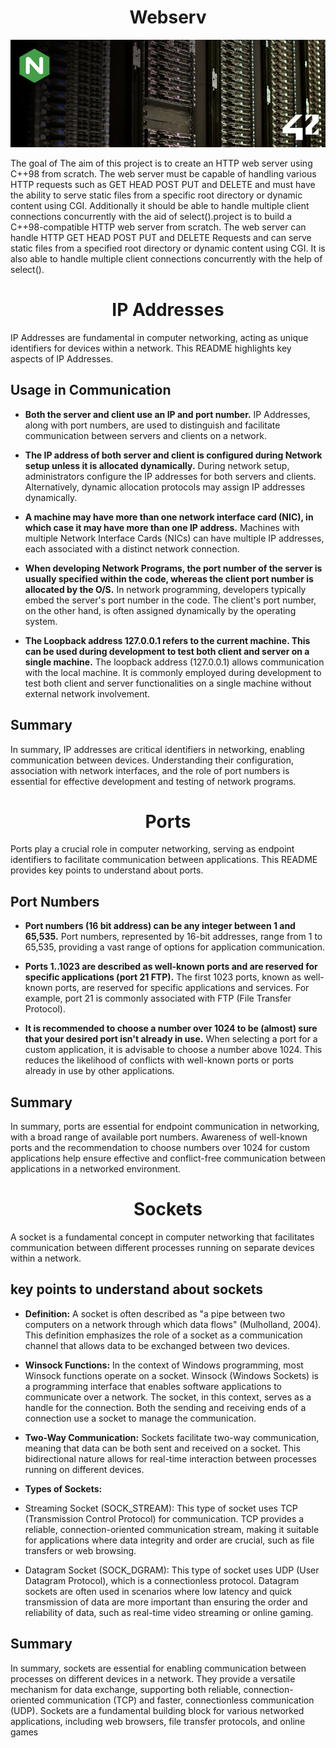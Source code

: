 <h1 align="center" id="title">Webserv</h1>

<p align="center"><img src="https://github.com/aouaziz/webserv/blob/master/Data/68747470733a2f2f692e696d6775722e636f6d2f69336e734d78432e6a7067.jpeg" alt="project-image"></p>

<p id="description">The goal of The aim of this project is to create an HTTP web server using C++98 from scratch. The web server must be capable of handling various HTTP requests such as GET HEAD POST PUT and DELETE and must have the ability to serve static files from a specific root directory or dynamic content using CGI. Additionally it should be able to handle multiple client connections concurrently with the aid of select().project is to build a C++98-compatible HTTP web server from scratch. The web server can handle HTTP GET HEAD POST PUT and DELETE Requests and can serve static files from a specified root directory or dynamic content using CGI. It is also able to handle multiple client connections concurrently with the help of select().</p>


<h1 align="center" id="title">IP Addresses</h1>

IP Addresses are fundamental in computer networking, acting as unique identifiers for devices within a network. This README highlights key aspects of IP Addresses.

## Usage in Communication

- **Both the server and client use an IP and port number.**
  IP Addresses, along with port numbers, are used to distinguish and facilitate communication between servers and clients on a network.

- **The IP address of both server and client is configured during Network setup unless it is allocated dynamically.**
  During network setup, administrators configure the IP addresses for both servers and clients. Alternatively, dynamic allocation protocols may assign IP addresses dynamically.

- **A machine may have more than one network interface card (NIC), in which case it may have more than one IP address.**
  Machines with multiple Network Interface Cards (NICs) can have multiple IP addresses, each associated with a distinct network connection.

- **When developing Network Programs, the port number of the server is usually specified within the code, whereas the client port number is allocated by the O/S.**
  In network programming, developers typically embed the server's port number in the code. The client's port number, on the other hand, is often assigned dynamically by the operating system.

- **The Loopback address 127.0.0.1 refers to the current machine. This can be used during development to test both client and server on a single machine.**
  The loopback address (127.0.0.1) allows communication with the local machine. It is commonly employed during development to test both client and server functionalities on a single machine without external network involvement.

## Summary

In summary, IP addresses are critical identifiers in networking, enabling communication between devices. Understanding their configuration, association with network interfaces, and the role of port numbers is essential for effective development and testing of network programs.

<h1 align="center" id="title">Ports</h1>

Ports play a crucial role in computer networking, serving as endpoint identifiers to facilitate communication between applications. This README provides key points to understand about ports.

## Port Numbers

- **Port numbers (16 bit address) can be any integer between 1 and 65,535.**
  Port numbers, represented by 16-bit addresses, range from 1 to 65,535, providing a vast range of options for application communication.

- **Ports 1..1023 are described as well-known ports and are reserved for specific applications (port 21 FTP).**
  The first 1023 ports, known as well-known ports, are reserved for specific applications and services. For example, port 21 is commonly associated with FTP (File Transfer Protocol).

- **It is recommended to choose a number over 1024 to be (almost) sure that your desired port isn't already in use.**
  When selecting a port for a custom application, it is advisable to choose a number above 1024. This reduces the likelihood of conflicts with well-known ports or ports already in use by other applications.

## Summary

In summary, ports are essential for endpoint communication in networking, with a broad range of available port numbers. Awareness of well-known ports and the recommendation to choose numbers over 1024 for custom applications help ensure effective and conflict-free communication between applications in a networked environment.


<h1 align="center" id="title">Sockets</h1>

A socket is a fundamental concept in computer networking that facilitates communication between different processes running on separate devices within a network. 

## key points to understand about sockets

- **Definition:**
 A socket is often described as "a pipe between two computers on a network through which data flows" (Mulholland, 2004). This definition emphasizes the role of a socket as a communication channel that allows data to be exchanged between two devices.

- **Winsock Functions:**
 In the context of Windows programming, most Winsock functions operate on a socket. Winsock (Windows Sockets) is a programming interface that enables software applications to communicate over a network. The socket, in this context, serves as a handle for the connection. Both the sending and receiving ends of a connection use a socket to manage the communication.

- **Two-Way Communication:**
 Sockets facilitate two-way communication, meaning that data can be both sent and received on a socket. This bidirectional nature allows for real-time interaction between processes running on different devices.

- **Types of Sockets:**
- Streaming Socket (SOCK_STREAM):
 This type of socket uses TCP (Transmission Control Protocol) for communication. TCP provides a reliable, connection-oriented communication stream, making it suitable for applications where data integrity and order are crucial, such as file transfers or web browsing.
- Datagram Socket (SOCK_DGRAM): 
This type of socket uses UDP (User Datagram Protocol), which is a connectionless protocol. Datagram sockets are often used in scenarios where low latency and quick transmission of data are more important than ensuring the order and reliability of data, such as real-time video streaming or online gaming.


## Summary

In summary, sockets are essential for enabling communication between processes on different devices in a network. They provide a versatile mechanism for data exchange, supporting both reliable, connection-oriented communication (TCP) and faster, connectionless communication (UDP). Sockets are a fundamental building block for various networked applications, including web browsers, file transfer protocols, and online games

